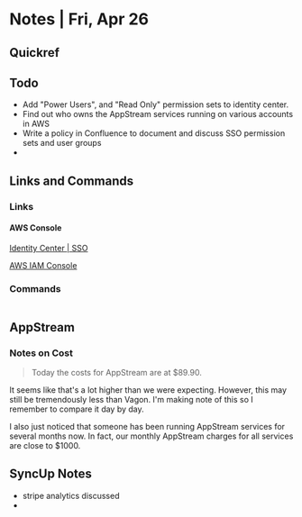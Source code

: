 # Notes | Fri, Apr 26

## Quickref

## Todo
- Add "Power Users", and "Read Only" permission sets to identity center.
- Find out who owns the AppStream services running on various accounts in AWS
- Write a policy in Confluence to document and discuss SSO permission sets and user groups
- 

## Links and Commands

### Links

#### AWS Console
[Identity Center | SSO](https://d-9067e0e1f2.awsapps.com/start/)

[AWS IAM Console](https://097157727296.signin.aws.amazon.com/console)

### Commands
```bash

```

## AppStream

### Notes on Cost

> Today the costs for AppStream are at $89.90. 

It seems like that's a lot higher than we were expecting. However, this may still be tremendously less than Vagon. I'm making note of this so I remember to compare it day by day.

I also just noticed that someone has been running AppStream services for several months now. In fact, our monthly AppStream charges for all services are close to $1000.

## SyncUp Notes
- stripe analytics discussed
- 